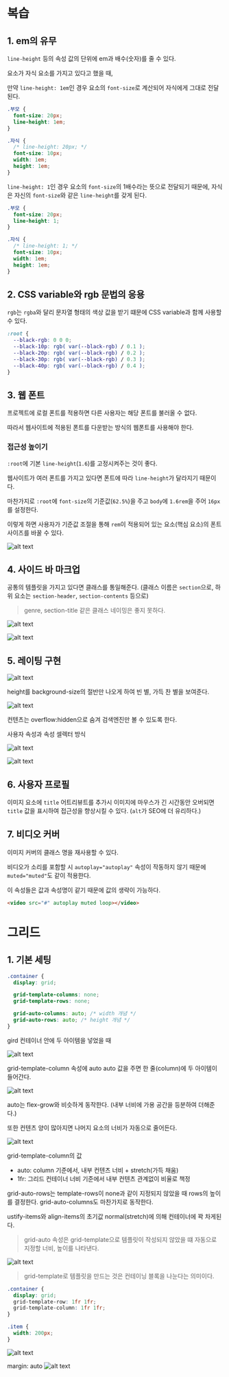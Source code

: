 # 복습

## 1. em의 유무

`line-height` 등의 속성 값의 단위에 em과 배수(숫자)를 줄 수 있다.

요소가 자식 요소를 가지고 있다고 했을 때,

만약 `line-height: 1em`인 경우 요소의 `font-size`로 계산되어 자식에게 그대로 전달된다.

```css
.부모 {
  font-size: 20px;
  line-height: 1em;
}

.자식 {
  /* line-height: 20px; */
  font-size: 10px;
  width: 1em;
  height: 1em;
}
```

`line-height: 1`인 경우 요소의 `font-size`의 1배수라는 뜻으로 전달되기 때문에, 자식은 자신의 `font-size`와 같은 `line-height`를 갖게 된다.

```css
.부모 {
  font-size: 20px;
  line-height: 1;
}

.자식 {
  /* line-height: 1; */
  font-size: 10px;
  width: 1em;
  height: 1em;
}
```

## 2. CSS variable와 rgb 문법의 응용

`rgb`는 `rgba`와 달리 문자열 형태의 색상 값을 받기 떄문에 CSS variable과 함께 사용할 수 있다.

```CSS
:root {
  --black-rgb: 0 0 0;
  --black-10p: rgb( var(--black-rgb) / 0.1 );
  --black-20p: rgb( var(--black-rgb) / 0.2 );
  --black-30p: rgb( var(--black-rgb) / 0.3 );
  --black-40p: rgb( var(--black-rgb) / 0.4 );
}
```

## 3. 웹 폰트

프로젝트에 로컬 폰트를 적용하면 다른 사용자는 해당 폰트를 불러올 수 없다.

따라서 웹사이트에 적용된 폰트를 다운받는 방식의 웹폰트를 사용해야 한다.

### 접근성 높이기

`:root`에 기본 `line-height`(`1.6`)를 고정시켜주는 것이 좋다.

웹사이트가 여러 폰트를 가지고 있다면 폰트에 따라 `line-height`가 달라지기 때문이다.

마찬가지로 `:root`에 `font-size`의 기준값(`62.5%`)을 주고 `body`에 `1.6rem`을 주어 `16px`를 설정한다.

이렇게 하면 사용자가 기준값 조절을 통해 `rem`이 적용되어 있는 요소(핵심 요소)의 폰트 사이즈를 바꿀 수 있다.

![alt text](image-3.png)

## 4. 사이드 바 마크업

공통의 템플릿을 가지고 있다면 클래스를 통일해준다. (클래스 이름은 `section`으로, 하위 요소는 `section-header`, `section-contents` 등으로)

> genre, section-title 같은 클래스 네이밍은 좋지 못하다.

![alt text](image-5.png)

![alt text](image-6.png)

## 5. 레이팅 구현

![alt text](image-7.png)

height를 background-size의 절반만 나오게 하여 빈 별, 가득 찬 별을 보여준다.

![alt text](image-8.png)

컨텐츠는 overflow:hidden으로 숨겨 검색엔진만 볼 수 있도록 한다.

사용자 속성과 속성 셀렉터 방식

![alt text](image-10.png)

![alt text](image-9.png)

## 6. 사용자 프로필

이미지 요소에 `title` 어트리뷰트를 추가시 이미지에 마우스가 긴 시간동안 오버되면 `title` 값을 표시하여 접근성을 향상시킬 수 있다. (`alt`가 SEO에 더 유리하다.)

## 7. 비디오 커버

이미지 커버의 클래스 명을 재사용할 수 있다.

비디오가 소리를 포함할 시 `autoplay="autoplay"` 속성이 작동하지 않기 때문에 `muted="muted"`도 같이 적용한다.

이 속성들은 값과 속성명이 같기 때문에 값의 생략이 가능하다.

```html
<video src="#" autoplay muted loop></video>
```

# 그리드

## 1. 기본 세팅

```css
.container {
  display: grid;

  grid-template-columns: none;
  grid-template-rows: none;

  grid-auto-columns: auto; /* width 개념 */
  grid-auto-rows: auto; /* height 개념 */
}
```

gird 컨테이너 안에 두 아이템을 넣었을 때

![alt text](image-13.png)

grid-template-column 속성에 auto auto 값을 주면 한 줄(column)에 두 아이템이 들어간다.

![alt text](image-14.png)

auto는 flex-grow와 비슷하게 동작한다. (내부 너비에 가용 공간을 등분하여 더해준다.)

또한 컨텐츠 양이 많아지면 나머지 요소의 너비가 자동으로 줄어든다.

![alt text](image-15.png)

grid-template-column의 값

- auto: column 기준에서, 내부 컨텐츠 너비 + stretch(가득 채움)
- 1fr: 그리드 컨테이너 너비 기준에서 내부 컨텐츠 관계없이 비율로 책정

grid-auto-rows는 template-rows이 none과 같이 지정되지 않았을 때 rows의 높이를 결정한다. grid-auto-columns도 마찬가지로 동작한다.

ustify-items와 align-items의 초기값 normal(stretch)에 의해 컨테이너에 꽉 차게된다.

> grid-auto 속성은 grid-template으로 템플릿이 작성되지 않았을 떄 자동으로 지정할 너비, 높이를 나타낸다.

![alt text](image-16.png)

> grid-template로 템플릿을 만드는 것은 컨테이닝 블록을 나눈다는 의미이다.

```css
.container {
  display: grid;
  grid-template-row: 1fr 1fr;
  grid-template-column: 1fr 1fr;
}

.item {
  width: 200px;
}
```

![alt text](image-17.png)

margin: auto
![alt text](image-18.png)
